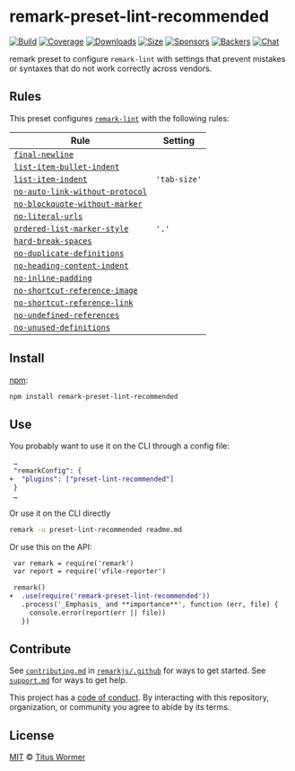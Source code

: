 <!--This file is generated-->

# remark-preset-lint-recommended

[![Build][build-badge]][build]
[![Coverage][coverage-badge]][coverage]
[![Downloads][downloads-badge]][downloads]
[![Size][size-badge]][size]
[![Sponsors][sponsors-badge]][collective]
[![Backers][backers-badge]][collective]
[![Chat][chat-badge]][chat]

remark preset to configure `remark-lint` with settings that prevent
mistakes or syntaxes that do not work correctly across vendors.

## Rules

This preset configures [`remark-lint`](https://github.com/remarkjs/remark-lint) with the following rules:

| Rule | Setting |
| ---- | ------- |
| [`final-newline`](https://github.com/remarkjs/remark-lint/tree/master/packages/remark-lint-final-newline) |  |
| [`list-item-bullet-indent`](https://github.com/remarkjs/remark-lint/tree/master/packages/remark-lint-list-item-bullet-indent) |  |
| [`list-item-indent`](https://github.com/remarkjs/remark-lint/tree/master/packages/remark-lint-list-item-indent) | `'tab-size'` |
| [`no-auto-link-without-protocol`](https://github.com/remarkjs/remark-lint/tree/master/packages/remark-lint-no-auto-link-without-protocol) |  |
| [`no-blockquote-without-marker`](https://github.com/remarkjs/remark-lint/tree/master/packages/remark-lint-no-blockquote-without-marker) |  |
| [`no-literal-urls`](https://github.com/remarkjs/remark-lint/tree/master/packages/remark-lint-no-literal-urls) |  |
| [`ordered-list-marker-style`](https://github.com/remarkjs/remark-lint/tree/master/packages/remark-lint-ordered-list-marker-style) | `'.'` |
| [`hard-break-spaces`](https://github.com/remarkjs/remark-lint/tree/master/packages/remark-lint-hard-break-spaces) |  |
| [`no-duplicate-definitions`](https://github.com/remarkjs/remark-lint/tree/master/packages/remark-lint-no-duplicate-definitions) |  |
| [`no-heading-content-indent`](https://github.com/remarkjs/remark-lint/tree/master/packages/remark-lint-no-heading-content-indent) |  |
| [`no-inline-padding`](https://github.com/remarkjs/remark-lint/tree/master/packages/remark-lint-no-inline-padding) |  |
| [`no-shortcut-reference-image`](https://github.com/remarkjs/remark-lint/tree/master/packages/remark-lint-no-shortcut-reference-image) |  |
| [`no-shortcut-reference-link`](https://github.com/remarkjs/remark-lint/tree/master/packages/remark-lint-no-shortcut-reference-link) |  |
| [`no-undefined-references`](https://github.com/remarkjs/remark-lint/tree/master/packages/remark-lint-no-undefined-references) |  |
| [`no-unused-definitions`](https://github.com/remarkjs/remark-lint/tree/master/packages/remark-lint-no-unused-definitions) |  |

## Install

[npm][]:

```sh
npm install remark-preset-lint-recommended
```

## Use

You probably want to use it on the CLI through a config file:

```diff
 …
 "remarkConfig": {
+  "plugins": ["preset-lint-recommended"]
 }
 …
```

Or use it on the CLI directly

```sh
remark -u preset-lint-recommended readme.md
```

Or use this on the API:

```diff
 var remark = require('remark')
 var report = require('vfile-reporter')

 remark()
+  .use(require('remark-preset-lint-recommended'))
   .process('_Emphasis_ and **importance**', function (err, file) {
     console.error(report(err || file))
   })
```

## Contribute

See [`contributing.md`][contributing] in [`remarkjs/.github`][health] for ways
to get started.
See [`support.md`][support] for ways to get help.

This project has a [code of conduct][coc].
By interacting with this repository, organization, or community you agree to
abide by its terms.

## License

[MIT][license] © [Titus Wormer][author]

[build-badge]: https://img.shields.io/travis/remarkjs/remark-lint/master.svg

[build]: https://travis-ci.org/remarkjs/remark-lint

[coverage-badge]: https://img.shields.io/codecov/c/github/remarkjs/remark-lint.svg

[coverage]: https://codecov.io/github/remarkjs/remark-lint

[downloads-badge]: https://img.shields.io/npm/dm/remark-preset-lint-recommended.svg

[downloads]: https://www.npmjs.com/package/remark-preset-lint-recommended

[size-badge]: https://img.shields.io/bundlephobia/minzip/remark-preset-lint-recommended.svg

[size]: https://bundlephobia.com/result?p=remark-preset-lint-recommended

[sponsors-badge]: https://opencollective.com/unified/sponsors/badge.svg

[backers-badge]: https://opencollective.com/unified/backers/badge.svg

[collective]: https://opencollective.com/unified

[chat-badge]: https://img.shields.io/badge/chat-spectrum.svg

[chat]: https://spectrum.chat/unified/remark

[npm]: https://docs.npmjs.com/cli/install

[health]: https://github.com/remarkjs/.github

[contributing]: https://github.com/remarkjs/.github/blob/master/contributing.md

[support]: https://github.com/remarkjs/.github/blob/master/support.md

[coc]: https://github.com/remarkjs/.github/blob/master/code-of-conduct.md

[license]: https://github.com/remarkjs/remark-lint/blob/master/license

[author]: https://wooorm.com
